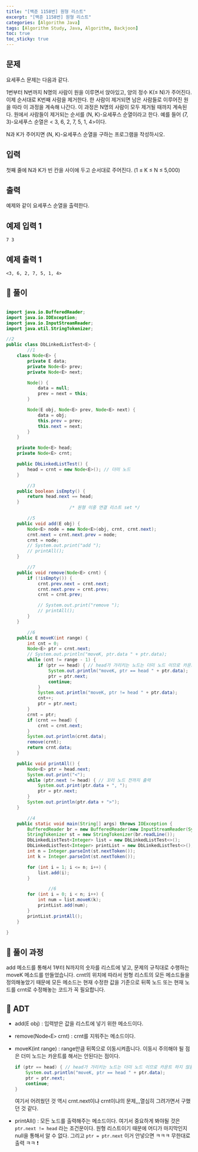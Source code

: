 ```yaml
---
title: "[백준 1158번] 원형 리스트"
excerpt: "[백준 1158번] 원형 리스트"
categories: [Algorithm Java]
tags: [Algorithm Study, Java, Algorithm, Backjoon]
toc: true
toc_sticky: true
---
```


## 문제

요세푸스 문제는 다음과 같다.

1번부터 N번까지 N명의 사람이 원을 이루면서 앉아있고, 양의 정수 K(≤ N)가 주어진다. 이제 순서대로 K번째 사람을 제거한다. 한 사람이 제거되면 남은 사람들로 이루어진 원을 따라 이 과정을 계속해 나간다. 이 과정은 N명의 사람이 모두 제거될 때까지 계속된다. 원에서 사람들이 제거되는 순서를 (N, K)-요세푸스 순열이라고 한다. 예를 들어 (7, 3)-요세푸스 순열은 < 3, 6, 2, 7, 5, 1, 4>이다.

N과 K가 주어지면 (N, K)-요세푸스 순열을 구하는 프로그램을 작성하시오.

## 입력

첫째 줄에 N과 K가 빈 칸을 사이에 두고 순서대로 주어진다. (1 ≤ K ≤ N ≤ 5,000)

## 출력

예제와 같이 요세푸스 순열을 출력한다.

## 예제 입력 1

```
7 3

```

## 예제 출력 1

```
<3, 6, 2, 7, 5, 1, 4>
```

## 📌 풀이

```java

import java.io.BufferedReader;
import java.io.IOException;
import java.io.InputStreamReader;
import java.util.StringTokenizer;

//2
public class DbLinkedListTest<E> {
		//1
    class Node<E> {
        private E data;
        private Node<E> prev;
        private Node<E> next;

        Node() {
            data = null;
            prev = next = this;
        }

        Node(E obj, Node<E> prev, Node<E> next) {
            data = obj;
            this.prev = prev;
            this.next = next;
        }
    }

    private Node<E> head;
    private Node<E> crnt;

    public DbLinkedListTest() {
        head = crnt = new Node<E>(); // 더미 노드
    }

		//3
    public boolean isEmpty() {
        return head.next == head;
    }
                        /* 원형 이중 연결 리스트 set */

		//5
    public void add(E obj) {
        Node<E> node = new Node<E>(obj, crnt, crnt.next);
        crnt.next = crnt.next.prev = node;
        crnt = node;
        // System.out.print("add ");
        // printAll();
    }

		//7
    public void remove(Node<E> crnt) {
        if (!isEmpty()) {
            crnt.prev.next = crnt.next;
            crnt.next.prev = crnt.prev;
            crnt = crnt.prev;

            // System.out.print("remove ");
            // printAll();
        }
    }

		//6
    public E moveK(int range) {
        int cnt = 0;
        Node<E> ptr = crnt.next;
        // System.out.println("moveK, ptr.data " + ptr.data);
        while (cnt != range - 1) {
            if (ptr == head) { // head가 가리키는 노드는 더미 노드 이므로 카운트 하지 않음
                System.out.println("moveK, ptr == head " + ptr.data);
                ptr = ptr.next;
                continue;
            }
            System.out.println("moveK, ptr != head " + ptr.data);
            cnt++;
            ptr = ptr.next;
        }
        crnt = ptr;
        if (crnt == head) {
            crnt = crnt.next;
        }
        System.out.println(crnt.data);
        remove(crnt);
        return crnt.data;
    }

    public void printAll() {
        Node<E> ptr = head.next;
        System.out.print("<");
        while (ptr.next != head) { // 꼬리 노드 전까지 출력
            System.out.print(ptr.data + ", ");
            ptr = ptr.next;
        }
        System.out.println(ptr.data + ">");
    }

		//4
    public static void main(String[] args) throws IOException {
        BufferedReader br = new BufferedReader(new InputStreamReader(System.in));
        StringTokenizer st = new StringTokenizer(br.readLine());
        DbLinkedListTest<Integer> list = new DbLinkedListTest<>();
        DbLinkedListTest<Integer> printList = new DbLinkedListTest<>();
        int n = Integer.parseInt(st.nextToken());
        int k = Integer.parseInt(st.nextToken());

        for (int i = 1; i <= n; i++) {
            list.add(i);
        }

				//6
        for (int i = 0; i < n; i++) {
            int num = list.moveK(k);
            printList.add(num);
        }
        printList.printAll();
    }

}
```

## 📌 풀이 과정

add 메소드를 통해서 1부터 N까지의 숫자를 리스트에 넣고, 문제의 규칙대로 수행하는 moveK 메소드를 만들었습니다. crnt의 위치에 따라서 원형 리스트의 모든 메소드들을 정의해놓았기 때문에 모든 메소드는 현재 수정한 값을 기준으로 뒤쪽 노드 또는 현재 노드를 crnt로 수정해놓는 코드가 꼭 필요합니다.

## 📌 ADT

- add(E obj) : 입력받은 값을 리스트에 넣기 위한 메소드이다.
- remove(Node`<`E`>` crnt) : crnt를 지워주는 메소드이다.
- moveK(int range) : range만큼 뒤쪽으로 이동시켜줍니다. 이동시 주의해야 될 점은 더미 노드는 카운트를 해서는 안된다는 점이다.

  ```java
  if (ptr == head) { // head가 가리키는 노드는 더미 노드 이므로 카운트 하지 않음
      System.out.println("moveK, ptr == head " + ptr.data);
      ptr = ptr.next;
      continue;
  }
  ```

  여기서 어려웠던 것 역시 crnt.next이냐 crnt이냐의 문제,,,열심히 그려가면서 구했던 것 같다.

- printAll() : 모든 노드를 출력해주는 메소드이다. 여기서 중요하게 봐야될 것은 `ptr.next != head` 라는 조건문이다. 원형 리스트이기 때문에 어디가 마지막인지 null을 통해서 알 수 없다. 그리고 `ptr = ptr.next` 이거 안넣으면 ㅋㅋㅋ 무한대로 출력 ㅋㅋ ❗
